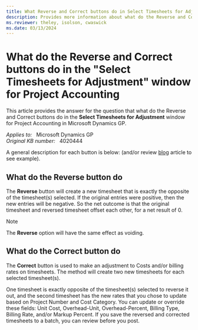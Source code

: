 ```yaml
---
title: What Reverse and Correct buttons do in Select Timesheets for Adjustment
description: Provides more information about what do the Reverse and Correct buttons do in the Select Timesheets for Adjustment window for Project Accounting in Microsoft Dynamics GP.
ms.reviewer: theley, isolson, cwaswick
ms.date: 03/13/2024
---
```

# What do the Reverse and Correct buttons do in the "Select Timesheets for Adjustment" window for Project Accounting

This article provides the answer for the question that what do the Reverse and Correct buttons do in the **Select Timesheets for Adjustment** window for Project Accounting in Microsoft Dynamics GP.

_Applies to:_ &nbsp; Microsoft Dynamics GP  
_Original KB number:_ &nbsp; 4020444

A general description for each button is below: (and/or review [blog](https://community.dynamics.com/blogs/post/?postid=3abaf0bb-06ca-4ebf-add5-63c45a9520b4) article to see example).

## What do the Reverse button do

The **Reverse** button will create a new timesheet that is exactly the opposite of the timesheet(s) selected. If the original entries were positive, then the new entries will be negative. So the net outcome is that the original timesheet and reversed timesheet offset each other, for a net result of 0.

> [!NOTE]
> The **Reverse** option will have the same effect as voiding.

## What do the Correct button do

The **Correct** button is used to make an adjustment to Costs and/or billing rates on timesheets. The method will create two new timesheets for each selected timesheet(s).

One timesheet is exactly opposite of the timesheet(s) selected to reverse it out, and the second timesheet has the new rates that you chose to update based on Project Number and Cost Category. You can update or override these fields: Unit Cost, Overhead-Unit, Overhead-Percent, Billing Type, Billing Rate, and/or Markup Percent. If you save the reversed and corrected timesheets to a batch, you can review before you post.

